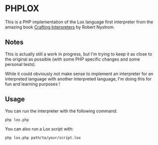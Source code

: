 # PHPLOX

This is a PHP implementation of the Lox language first interpreter from the amazing book [Crafting Interpreters](http://craftinginterpreters.com/) by Robert Nystrom.

## Notes

This is actually still a work in progress, but I'm trying to keep it as close to the original as possible (with some PHP specific changes and some personal tests).

While it could obviously not make sense to implement an interpreter for an interpreted language with another interpreted language, I'm doing this for fun and learning purposes !

## Usage

You can run the interpreter with the following command:

```bash
php lox.php
```

You can also run a Lox script with:

```bash
php lox.php path/to/your/script.lox
```